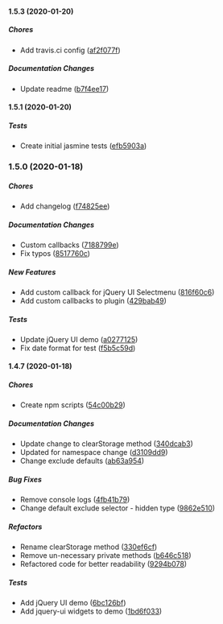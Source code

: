 #### 1.5.3 (2020-01-20)

##### Chores

*  Add travis.ci config ([af2f077f](https://github.com/pjjonesnz/saveMyForm.jquery/commit/af2f077f4297898a13d4a17ed45f134997a7e0b8))

##### Documentation Changes

*  Update readme ([b7f4ee17](https://github.com/pjjonesnz/saveMyForm.jquery/commit/b7f4ee17de5bb86794601f0fe87331d7261f7f06))

#### 1.5.1 (2020-01-20)

##### Tests

*  Create initial jasmine tests ([efb5903a](https://github.com/pjjonesnz/saveMyForm.jquery/commit/efb5903aa5eca15af6cf2668b02624576271dbe1))

### 1.5.0 (2020-01-18)

##### Chores

*  Add changelog ([f74825ee](https://github.com/pjjonesnz/saveMyForm.jquery/commit/f74825eeaf9b160bc72b85e48cab2a6231472c59))

##### Documentation Changes

*  Custom callbacks ([7188799e](https://github.com/pjjonesnz/saveMyForm.jquery/commit/7188799e2e9a596a128eff9b1d550b0b02e5b807))
*  Fix typos ([8517760c](https://github.com/pjjonesnz/saveMyForm.jquery/commit/8517760c103cb2a24131394ee3f1bda3b18c130b))

##### New Features

*  Add custom callback for jQuery UI Selectmenu ([816f60c6](https://github.com/pjjonesnz/saveMyForm.jquery/commit/816f60c624bf6151d417e66bd269ca74ef86226b))
*  Add custom callbacks to plugin ([429bab49](https://github.com/pjjonesnz/saveMyForm.jquery/commit/429bab499044e063e579dcfef0bde5edcb5f31a4))

##### Tests

*  Update jQuery UI demo ([a0277125](https://github.com/pjjonesnz/saveMyForm.jquery/commit/a02771251af406741fe78d3a4422a7c5bc827233))
*  Fix date format for test ([f5b5c59d](https://github.com/pjjonesnz/saveMyForm.jquery/commit/f5b5c59d4bbe209eb6c7fb5e02485eb44bb17ae9))

#### 1.4.7 (2020-01-18)

##### Chores

*  Create npm scripts ([54c00b29](https://github.com/pjjonesnz/saveMyForm.jquery/commit/54c00b29fb35264eaa9b7a2e65c778ba5e8da73f))

##### Documentation Changes

*  Update change to clearStorage method ([340dcab3](https://github.com/pjjonesnz/saveMyForm.jquery/commit/340dcab3245fa2438096d09845096cb9b2d9d148))
*  Updated for namespace change ([d3109dd9](https://github.com/pjjonesnz/saveMyForm.jquery/commit/d3109dd932caca8a91fbef7a192076b1ad84aa2b))
*  Change exclude defaults ([ab63a954](https://github.com/pjjonesnz/saveMyForm.jquery/commit/ab63a954615fe833ce8385b91f234d2a9890202b))

##### Bug Fixes

*  Remove console logs ([4fb41b79](https://github.com/pjjonesnz/saveMyForm.jquery/commit/4fb41b7999e74a73224c0fa646bb8ea7ce2f9d99))
*  Change default exclude selector - hidden type ([9862e510](https://github.com/pjjonesnz/saveMyForm.jquery/commit/9862e510d7b462c9ff3db0e3201b21e589411d85))

##### Refactors

*  Rename clearStorage method ([330ef6cf](https://github.com/pjjonesnz/saveMyForm.jquery/commit/330ef6cf568094f3f8db46f02d46f20267bbe0aa))
*  Remove un-necessary private methods ([b646c518](https://github.com/pjjonesnz/saveMyForm.jquery/commit/b646c5187fd28be0bf2aac74287d0dcfefa2fe40))
*  Refactored code for better readability ([9294b078](https://github.com/pjjonesnz/saveMyForm.jquery/commit/9294b0783fbc51fc261f4472bad8f57666cf48ed))

##### Tests

*  Add jQuery UI demo ([6bc126bf](https://github.com/pjjonesnz/saveMyForm.jquery/commit/6bc126bf3d9e19cd69b84953629a72da6f26bf1d))
*  Add jquery-ui widgets to demo ([1bd6f033](https://github.com/pjjonesnz/saveMyForm.jquery/commit/1bd6f033e5056aa4ab6a513a5cd467c7784f988e))